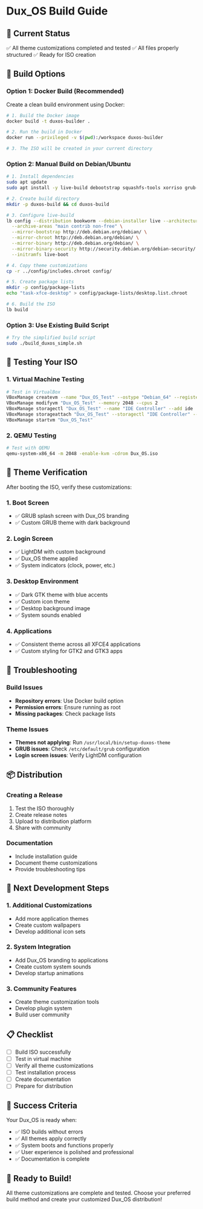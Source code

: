 # Dux_OS Build Guide

## 🎯 **Current Status**
✅ All theme customizations completed and tested
✅ All files properly structured
✅ Ready for ISO creation

## 🚀 **Build Options**

### **Option 1: Docker Build (Recommended)**

Create a clean build environment using Docker:

```bash
# 1. Build the Docker image
docker build -t duxos-builder .

# 2. Run the build in Docker
docker run --privileged -v $(pwd):/workspace duxos-builder

# 3. The ISO will be created in your current directory
```

### **Option 2: Manual Build on Debian/Ubuntu**

```bash
# 1. Install dependencies
sudo apt update
sudo apt install -y live-build debootstrap squashfs-tools xorriso grub-pc-bin grub-efi-amd64-bin

# 2. Create build directory
mkdir -p duxos-build && cd duxos-build

# 3. Configure live-build
lb config --distribution bookworm --debian-installer live --architectures amd64 \
  --archive-areas "main contrib non-free" \
  --mirror-bootstrap http://deb.debian.org/debian/ \
  --mirror-chroot http://deb.debian.org/debian/ \
  --mirror-binary http://deb.debian.org/debian/ \
  --mirror-binary-security http://security.debian.org/debian-security/ \
  --initramfs live-boot

# 4. Copy theme customizations
cp -r ../config/includes.chroot config/

# 5. Create package lists
mkdir -p config/package-lists
echo "task-xfce-desktop" > config/package-lists/desktop.list.chroot

# 6. Build the ISO
lb build
```

### **Option 3: Use Existing Build Script**

```bash
# Try the simplified build script
sudo ./build_duxos_simple.sh
```

## 🧪 **Testing Your ISO**

### **1. Virtual Machine Testing**
```bash
# Test in VirtualBox
VBoxManage createvm --name "Dux_OS_Test" --ostype "Debian_64" --register
VBoxManage modifyvm "Dux_OS_Test" --memory 2048 --cpus 2
VBoxManage storagectl "Dux_OS_Test" --name "IDE Controller" --add ide
VBoxManage storageattach "Dux_OS_Test" --storagectl "IDE Controller" --port 0 --device 0 --type dvddrive --medium Dux_OS.iso
VBoxManage startvm "Dux_OS_Test"
```

### **2. QEMU Testing**
```bash
# Test with QEMU
qemu-system-x86_64 -m 2048 -enable-kvm -cdrom Dux_OS.iso
```

## 🎨 **Theme Verification**

After booting the ISO, verify these customizations:

### **1. Boot Screen**
- ✅ GRUB splash screen with Dux_OS branding
- ✅ Custom GRUB theme with dark background

### **2. Login Screen**
- ✅ LightDM with custom background
- ✅ Dux_OS theme applied
- ✅ System indicators (clock, power, etc.)

### **3. Desktop Environment**
- ✅ Dark GTK theme with blue accents
- ✅ Custom icon theme
- ✅ Desktop background image
- ✅ System sounds enabled

### **4. Applications**
- ✅ Consistent theme across all XFCE4 applications
- ✅ Custom styling for GTK2 and GTK3 apps

## 🔧 **Troubleshooting**

### **Build Issues**
- **Repository errors**: Use Docker build option
- **Permission errors**: Ensure running as root
- **Missing packages**: Check package lists

### **Theme Issues**
- **Themes not applying**: Run `/usr/local/bin/setup-duxos-theme`
- **GRUB issues**: Check `/etc/default/grub` configuration
- **Login screen issues**: Verify LightDM configuration

## 📦 **Distribution**

### **Creating a Release**
1. Test the ISO thoroughly
2. Create release notes
3. Upload to distribution platform
4. Share with community

### **Documentation**
- Include installation guide
- Document theme customizations
- Provide troubleshooting tips

## 🎯 **Next Development Steps**

### **1. Additional Customizations**
- Add more application themes
- Create custom wallpapers
- Develop additional icon sets

### **2. System Integration**
- Add Dux_OS branding to applications
- Create custom system sounds
- Develop startup animations

### **3. Community Features**
- Create theme customization tools
- Develop plugin system
- Build user community

## 📋 **Checklist**

- [ ] Build ISO successfully
- [ ] Test in virtual machine
- [ ] Verify all theme customizations
- [ ] Test installation process
- [ ] Create documentation
- [ ] Prepare for distribution

## 🎉 **Success Criteria**

Your Dux_OS is ready when:
- ✅ ISO builds without errors
- ✅ All themes apply correctly
- ✅ System boots and functions properly
- ✅ User experience is polished and professional
- ✅ Documentation is complete

## 🚀 **Ready to Build!**

All theme customizations are complete and tested. Choose your preferred build method and create your customized Dux_OS distribution! 